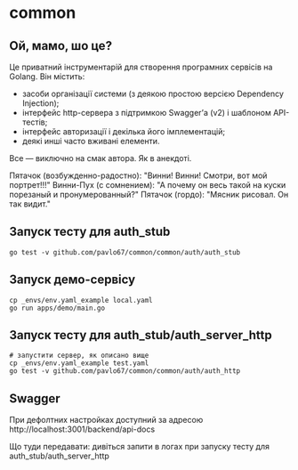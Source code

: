 # common

## Ой, мамо, шо це?

Це приватний інструментарій для створення програмних сервісів на Golang. Він містить:

* засоби організації системи (з деякою простою версією Dependency Injection);
* інтерфейс http-сервера з підтримкою Swaggerʼа (v2) і шаблоном API-тестів;
* інтерфейс авторизації і декілька його імплементацій;
* деякі инші часто вживані елементи.

Все — виключно на смак автора. Як в анекдоті.

Пятачок (возбужденно-радостно): "Винни! Винни! Смотри, вот мой портрет!!!"
Винни-Пух (с сомнением): "А почему он весь такой на куски порезаный и пронумерованный?"
Пятачок (гордо): "Мясник рисовал. Он так видит."

## Запуск тесту для auth_stub

    go test -v github.com/pavlo67/common/common/auth/auth_stub

## Запуск демо-сервісу

    cp _envs/env.yaml_example local.yaml
    go run apps/demo/main.go

## Запуск тесту для auth_stub/auth_server_http

    # запустити сервер, як описано вище
    cp _envs/env.yaml_example test.yaml
    go test -v github.com/pavlo67/common/common/auth/auth_http


## Swagger

При дефолтних настройках доступний за адресою http://localhost:3001/backend/api-docs

Що туди передавати: дивіться запити в логах при запуску тесту для auth_stub/auth_server_http
